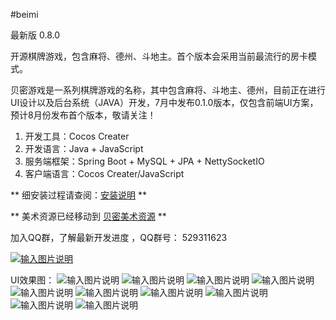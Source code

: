#beimi 

最新版 0.8.0

开源棋牌游戏，包含麻将、德州、斗地主。首个版本会采用当前最流行的房卡模式。

贝密游戏是一系列棋牌游戏的名称，其中包含麻将、斗地主、德州，目前正在进行UI设计以及后台系统（JAVA）开发，7月中发布0.1.0版本，仅包含前端UI方案，预计8月份发布首个版本，敬请关注！


1. 开发工具：Cocos Creater
1. 开发语言：Java + JavaScript
1. 服务端框架：Spring Boot + MySQL + JPA + NettySocketIO
1. 客户端语言：Cocos Creater/JavaScript

 **
细安装过程请查阅：[安装说明](INSTALL.md)
 ** 


 ** 
美术资源已经移动到 [贝密美术资源](https://gitee.com/beimi_admin/beimi-psd)
 ** 



加入QQ群，了解最新开发进度 ，QQ群号： 529311623

[![输入图片说明](https://git.oschina.net/uploads/images/2017/0609/233259_8ab02715_1387891.png "在这里输入图片标题")](http:////shang.qq.com/wpa/qunwpa?idkey=3735ebb729ef696009be07fa2e2eba7feee6acf89c07e6e68a9b56504d9fabd0)

UI效果图：
![输入图片说明](https://git.oschina.net/uploads/images/2017/0719/192826_1d6f397f_1387891.png "屏幕截图.png")
![输入图片说明](https://git.oschina.net/uploads/images/2017/0709/131509_9a969010_1387891.jpeg "在这里输入图片标题")
![输入图片说明](https://git.oschina.net/uploads/images/2017/0719/192845_5526c6bf_1387891.png "屏幕截图.png")
![输入图片说明](https://git.oschina.net/uploads/images/2017/0719/192900_a0dee563_1387891.png "屏幕截图.png")
![输入图片说明](https://git.oschina.net/uploads/images/2017/0719/192913_d65bc3cd_1387891.png "屏幕截图.png")
![输入图片说明](https://git.oschina.net/uploads/images/2017/0719/192926_298b49ff_1387891.png "屏幕截图.png")
![输入图片说明](https://git.oschina.net/uploads/images/2017/0719/192938_28a2548f_1387891.png "屏幕截图.png")
![输入图片说明](https://git.oschina.net/uploads/images/2017/0719/192954_eeba8b49_1387891.png "屏幕截图.png")
![输入图片说明](https://git.oschina.net/uploads/images/2017/0719/193004_066f1ad5_1387891.png "屏幕截图.png")
![输入图片说明](https://git.oschina.net/uploads/images/2017/0709/131509_9a969010_1387891.jpeg "在这里输入图片标题")
